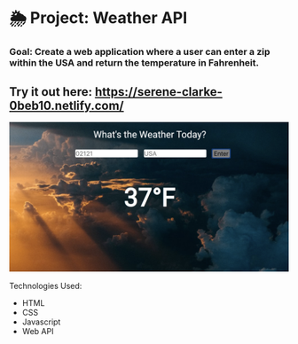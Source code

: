 # 🌦 Project: Weather API

### Goal: Create a web application where a user can enter a zip within the USA and return the temperature in Fahrenheit. 

## Try it out here: https://serene-clarke-0beb10.netlify.com/ 

![alt-text](css/images/weather-api.png)

Technologies Used: 
- HTML 
- CSS 
- Javascript 
- Web API

